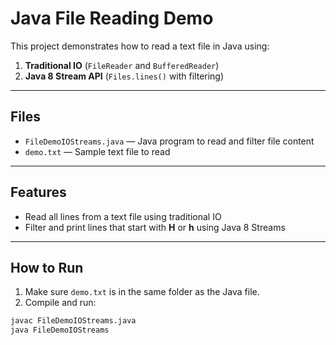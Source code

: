 # Java File Reading Demo

This project demonstrates how to read a text file in Java using:

1. **Traditional IO** (`FileReader` and `BufferedReader`)
2. **Java 8 Stream API** (`Files.lines()` with filtering)

---

## Files

- `FileDemoIOStreams.java` — Java program to read and filter file content
- `demo.txt` — Sample text file to read

---

## Features

- Read all lines from a text file using traditional IO
- Filter and print lines that start with **H** or **h** using Java 8 Streams

---

## How to Run

1. Make sure `demo.txt` is in the same folder as the Java file.
2. Compile and run:

```bash
javac FileDemoIOStreams.java
java FileDemoIOStreams
